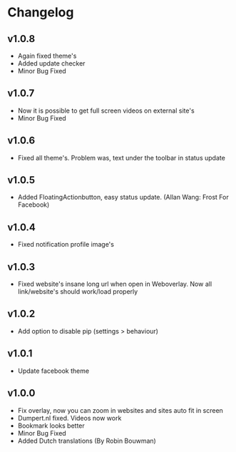 # Changelog

## v1.0.8
* Again fixed theme\'s
* Added update checker
* Minor Bug Fixed

## v1.0.7
* Now it is possible to get full screen videos on external site\'s
* Minor Bug Fixed

## v1.0.6
* Fixed all theme\'s. Problem was, text under the toolbar in status update

## v1.0.5
* Added FloatingActionbutton, easy status update. (Allan Wang: Frost For Facebook)

## v1.0.4
* Fixed notification profile image\'s

## v1.0.3
* Fixed website\'s insane long url when open in Weboverlay. Now all link/website\'s should work/load properly

## v1.0.2
* Add option to disable pip (settings > behaviour)

## v1.0.1
* Update facebook theme 

## v1.0.0
* Fix overlay, now you can zoom in websites and sites auto fit in screen
* Dumpert.nl fixed. Videos now work
* Bookmark looks better
* Minor Bug Fixed
* Added Dutch translations (By Robin Bouwman)
